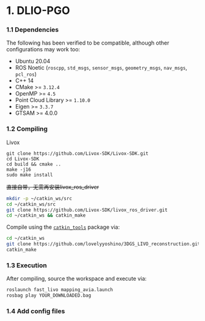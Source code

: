 # 1. DLIO-PGO

### 1.1 Dependencies



The following has been verified to be compatible, although other configurations may work too:

- Ubuntu 20.04
- ROS Noetic (`roscpp`, `std_msgs`, `sensor_msgs`, `geometry_msgs`, `nav_msgs`, `pcl_ros`)
- C++ 14
- CMake >= `3.12.4`
- OpenMP >= `4.5`
- Point Cloud Library >= `1.10.0`
- Eigen >= `3.3.7`
- GTSAM >= 4.0.0

### 1.2 Compiling



Livox

```
git clone https://github.com/Livox-SDK/Livox-SDK.git
cd Livox-SDK
cd build && cmake ..
make -j16
sudo make install
```



~~直接自带，无需再安装livox_ros_driver~~

```bash
mkdir -p ~/catkin_ws/src
cd ~/catkin_ws/src
git clone https://github.com/Livox-SDK/livox_ros_driver.git
cd ~/catkin_ws && catkin_make
```



Compile using the [`catkin_tools`](https://catkin-tools.readthedocs.io/en/latest/) package via:

```bash
cd ~/catkin_ws 
git clone https://github.com/lovelyyoshino/3DGS_LIVO_reconstruction.git src
catkin_make
```



### 1.3 Execution

After compiling, source the workspace and execute via:

```bash
roslaunch fast_livo mapping_avia.launch
rosbag play YOUR_DOWNLOADED.bag
```

### 1.4 Add config files



